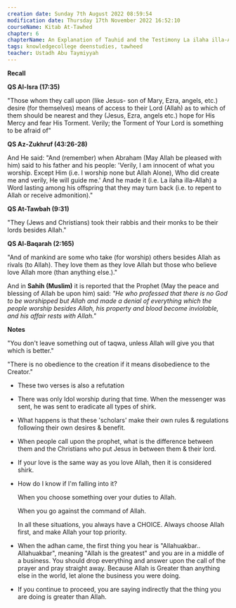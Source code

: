 ```yaml
---
creation date: Sunday 7th August 2022 08:59:54 
modification date: Thursday 17th November 2022 16:52:10
courseName: Kitab At-Tawhed 
chapter: 6
chapterName: An Explanation of Tauhid and the Testimony La ilaha illa-Allah
tags: knowledgecollege deenstudies, tawheed
teacher: Ustadh Abu Taymiyyah
---
```

**Recall**

**QS Al-Isra (17:35)**

"Those whom they call upon (like Jesus- son of Mary, Ezra, angels, etc.) desire (for themselves) means of access to their Lord (Allah) as to which of them should be nearest and they (Jesus, Ezra, angels etc.) hope for His Mercy and fear His Torment. Verily; the Torment of Your Lord is something to be afraid of"

**QS Az-Zukhruf (43:26-28)**

And He said: "And (remember) when Abraham (May Allah be pleased with him) said to his father and his people: 'Verily, I am innocent of what you worship. Except Him (i.e. I worship none but Allah Alone), Who did create me and verily, He will guide me.' And he made it (i.e. La ilaha illa-Allah) a Word lasting among his offspring that they may turn back (i.e. to repent to Allah or receive admonition)."

**QS At-Tawbah (9:31)**

"They (Jews and Christians) took their rabbis and their monks to be their lords besides Allah."

**QS Al-Baqarah (2:165)**

"And of mankind are some who take (for worship) others besides Allah as rivals (to Allah). They love them as they love Allah but those who believe love Allah more (than anything else.)."

And in **Sahih (Muslim)** it is reported that the Prophet (May the peace and blessing of Allah be upon him) said: _"He who professed that there is no God to be worshipped but Allah and made a denial of everything which the people worship besides Allah, his property and blood become inviolable, and his affair rests with Allah."_

**Notes**

"You don't leave something out of taqwa, unless Allah will give you that which is better."

"There is no obedience to the creation if it means disobedience to the Creator."

-   These two verses is also a refutation
    
-   There was only Idol worship during that time. When the messenger was sent, he was sent to eradicate all types of shirk.
    
-   What happens is that these 'scholars' make their own rules & regulations following their own desires & benefit.
    
-   When people call upon the prophet, what is the difference between them and the Christians who put Jesus in between them & their lord.
    
-   If your love is the same way as you love Allah, then it is considered shirk.
    
-   How do I know if I'm falling into it?
    
    When you choose something over your duties to Allah.
    
    When you go against the command of Allah.
    
    In all these situations, you always have a CHOICE. Always choose Allah first, and make Allah your top priority.
    
-   When the adhan came, the first thing you hear is "Allahuakbar.. Allahuakbar", meaning "Allah is the greatest" and you are in a middle of a business. You should drop everything and answer upon the call of the prayer and pray straight away. Because Allah is Greater than anything else in the world, let alone the business you were doing.
    
-   If you continue to proceed, you are saying indirectly that the thing you are doing is greater than Allah.